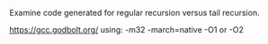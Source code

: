 
Examine code generated for regular recursion versus tail recursion. 

https://gcc.godbolt.org/ using: 
-m32 -march=native 
-O1 or -O2 

